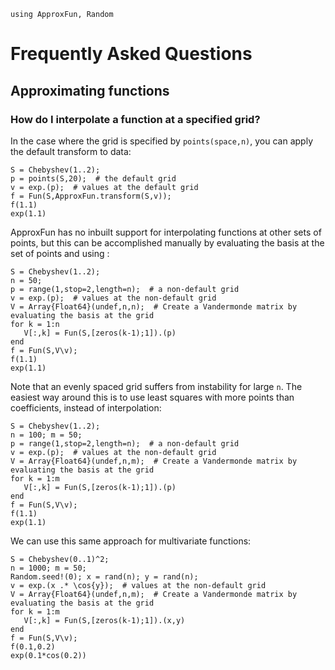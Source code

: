 ```@setup using-pkgs
using ApproxFun, Random
```

# Frequently Asked Questions

## Approximating functions

### How do I interpolate a function at a specified grid?

In the case where the grid is specified by `points(space,n)`, you can apply the default transform to data:

```@repl using-pkgs
S = Chebyshev(1..2);
p = points(S,20);  # the default grid
v = exp.(p);  # values at the default grid
f = Fun(S,ApproxFun.transform(S,v));
f(1.1)
exp(1.1)
```

ApproxFun has no inbuilt support for interpolating functions at other sets of points, but this can be accomplished manually by evaluating the basis at the set of points and using \:

```@repl using-pkgs
S = Chebyshev(1..2);
n = 50;
p = range(1,stop=2,length=n);  # a non-default grid
v = exp.(p);  # values at the non-default grid
V = Array{Float64}(undef,n,n);  # Create a Vandermonde matrix by evaluating the basis at the grid
for k = 1:n
   V[:,k] = Fun(S,[zeros(k-1);1]).(p)
end
f = Fun(S,V\v);
f(1.1)
exp(1.1)
```

Note that an evenly spaced grid suffers from instability for large `n`.  The easiest way around this is to use least squares with more points than coefficients, instead of interpolation:

```@repl using-pkgs
S = Chebyshev(1..2);
n = 100; m = 50;
p = range(1,stop=2,length=n);  # a non-default grid
v = exp.(p);  # values at the non-default grid
V = Array{Float64}(undef,n,m);  # Create a Vandermonde matrix by evaluating the basis at the grid
for k = 1:m
   V[:,k] = Fun(S,[zeros(k-1);1]).(p)
end
f = Fun(S,V\v);
f(1.1)
exp(1.1)
```

We can use this same approach for multivariate functions:

```@repl using-pkgs
S = Chebyshev(0..1)^2;
n = 1000; m = 50;
Random.seed!(0); x = rand(n); y = rand(n);
v = exp.(x .* \cos{y});  # values at the non-default grid
V = Array{Float64}(undef,n,m);  # Create a Vandermonde matrix by evaluating the basis at the grid
for k = 1:m
   V[:,k] = Fun(S,[zeros(k-1);1]).(x,y)
end
f = Fun(S,V\v);
f(0.1,0.2)
exp(0.1*cos(0.2))
```
